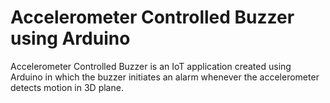 # Accelerometer Controlled Buzzer using Arduino
Accelerometer Controlled Buzzer is an IoT application created using Arduino in which the buzzer initiates an alarm whenever the accelerometer detects motion in 3D plane.

